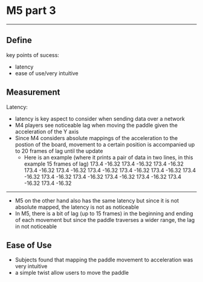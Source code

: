 # M5 part 3

---

## Define

key points of sucess:
- latency
- ease of use/very intuitive

## Measurement

Latency:
- latency is key aspect to consider when sending data over a network
- M4 players see noticeable lag when moving the paddle given the acceleration of the Y axis
- Since M4 considers absolute mappings of the acceleration to the postion of the board, movement to a certain position is accompanied up to 20 frames of lag until the update
    - Here is an example (where it prints a pair of data in two lines, in this example 15 frames of lag)
    173.4
    -16.32
    173.4
    -16.32
    173.4
    -16.32
    173.4
    -16.32
    173.4
    -16.32
    173.4
    -16.32
    173.4
    -16.32
    173.4
    -16.32
    173.4
    -16.32
    173.4
    -16.32
    173.4
    -16.32
    173.4
    -16.32
    173.4
    -16.32
    173.4
    -16.32
    173.4
    -16.32
---

- M5 on the other hand also has the same latency but since it is not absolute mapped, the latency is not as noticeable
- In M5, there is a bit of lag (up to 15 frames) in the beginning and ending of each movement but since the paddle traverses a wider range, the lag in not noticeable

## Ease of Use
- Subjects found that mapping the paddle movement to acceleration was very intuitive
- a simple twist allow users to move the paddle

